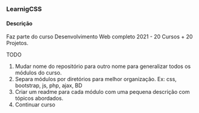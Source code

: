 ### LearnigCSS

#### Descrição
Faz parte do curso Desenvolvimento Web completo 2021 - 20 Cursos + 20 Projetos.

TODO
1. Mudar nome do repositório para outro nome para generalizar todos os módulos do curso.
2. Separa módulos por diretórios para melhor organização. Ex: css, bootstrap, js, php, ajax, BD
3. Criar um readme para cada módulo com uma pequena descrição com tópicos abordados.
4. Continuar curso
